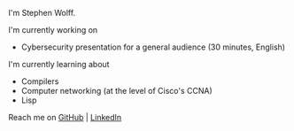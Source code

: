 I'm Stephen Wolff.

I'm currently working on

- Cybersecurity presentation for a general audience (30 minutes, English)

I'm currently learning about

- Compilers
- Computer networking (at the level of Cisco's CCNA)
- Lisp

Reach me on [GitHub][GH] | [LinkedIn][LI]



[3]: <https://www.youtube.com/playlist?list=PLxbwE86jKRgMpuZuLBivzlM8s2Dk5lXBQ> "YT : JITL : CCNA"
[2]: <https://gigamonkeys.com/book/> "GM : Practical Common Lisp"
[1]: <https://www3.nd.edu/~dthain/compilerbook/> "ND : DT : Compilers"
[GH]: <https://github.com/shw3512> "GitHub : shw"
[LI]: <https://www.linkedin.com/in/stephen-wolff-0x200/> "LinkedIn : shw"
